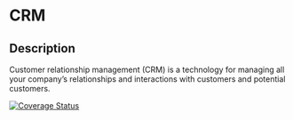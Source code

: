 # CRM

## Description
Customer relationship management (CRM) is a technology for managing all your company’s relationships and interactions
with customers and potential customers.

[![Coverage Status](https://coveralls.io/repos/github/Michael233ctrl/FlaskCRM/badge.svg?branch=rebuild)](https://coveralls.io/github/Michael233ctrl/FlaskCRM?branch=rebuild)
